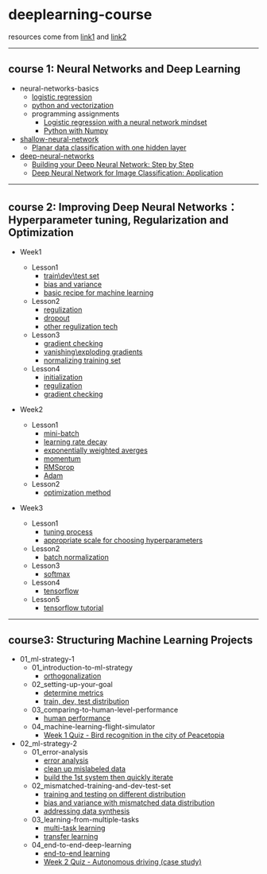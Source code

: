 # deeplearning-course

resources come from [link1](https://github.com/felipemaion/deeplearning-study) and [link2](https://github.com/Kulbear/deep-learning-coursera)
***
## course 1: Neural Networks and Deep Learning
* neural-networks-basics
	* [logistic regression](https://github.com/yujuezhao/deeplearning-course/blob/master/1%E3%80%81Neural%20Networks%20and%20Deep%20Learning/02_neural-networks-basics/01_logistic-regression-as-a-neural-network/Logistic%20Regression.pdf)
	* [python and vectorization](https://github.com/yujuezhao/deeplearning-course/blob/master/1%E3%80%81Neural%20Networks%20and%20Deep%20Learning/02_neural-networks-basics/02_python-and-vectorization/Vectorization.pdf)
	* programming assignments
		* [Logistic regression with a neural network mindset](https://github.com/yujuezhao/deeplearning-course/blob/master/1%E3%80%81Neural%20Networks%20and%20Deep%20Learning/02_neural-networks-basics/03_programming-assignments/Logistic%2BRegression%2Bwith%2Ba%2BNeural%2BNetwork%2Bmindset/Logistic%20Regression%20with%20a%20neural%20network%20mindset.pdf)
		* [Python with Numpy](https://github.com/yujuezhao/deeplearning-course/blob/master/1%E3%80%81Neural%20Networks%20and%20Deep%20Learning/02_neural-networks-basics/03_programming-assignments/Python%2BBasics%2BWith%2BNumpy/Python%20Basics%20with%20Numpy.pdf)
* [shallow-neural-network](https://github.com/yujuezhao/deeplearning-course/blob/master/1%E3%80%81Neural%20Networks%20and%20Deep%20Learning/03_shallow-neural-networks/01_shallow-neural-network/Shallow%20neural%20network.pdf)
	* [Planar data classification with one hidden layer](https://nbviewer.jupyter.org/github/yujuezhao/deeplearning-course/blob/master/1%E3%80%81Neural%20Networks%20and%20Deep%20Learning/03_shallow-neural-networks/01_shallow-neural-network/Planar%20data%20classification%20with%20one%20hidden%20layer/Planar%20data%20classification%20with%20one%20hidden%20layer.ipynb)
* [deep-neural-networks](https://github.com/yujuezhao/deeplearning-course/blob/master/1%E3%80%81Neural%20Networks%20and%20Deep%20Learning/04_deep-neural-networks/Deep%20layer%20neural%20network.pdf)
	* [Building your Deep Neural Network: Step by Step](https://github.com/yujuezhao/deeplearning-course/blob/master/1%E3%80%81Neural%20Networks%20and%20Deep%20Learning/04_deep-neural-networks/Building%2Byour%2BDeep%2BNeural%2BNetwork%2B-%2BStep%2Bby%2BStep/Building%2Byour%2BDeep%2BNeural%2BNetwork%2B-%2BStep%2Bby%2BStep.ipynb)
	* [Deep Neural Network for Image Classification: Application](https://github.com/yujuezhao/deeplearning-course/blob/master/1%E3%80%81Neural%20Networks%20and%20Deep%20Learning/04_deep-neural-networks/Deep%2BNeural%2BNetwork%2B-%2BApplication/Deep%2BNeural%2BNetwork%2B-%2BApplication.ipynb)
***
## course 2: Improving Deep Neural Networks：Hyperparameter tuning, Regularization and Optimization
* Week1
	* Lesson1
		* [train\dev\test set](https://github.com/yujuezhao/deeplearning-course/blob/master/2%E3%80%81Improving%20Deep%20Neural%20Networks%EF%BC%9AHyperparameter%20tuning%2C%20Regularization%20and%20Optimization/Week1/Lesson1/traindevtest%20sets.pdf)
		* [bias and variance](https://github.com/yujuezhao/deeplearning-course/blob/master/2%E3%80%81Improving%20Deep%20Neural%20Networks%EF%BC%9AHyperparameter%20tuning%2C%20Regularization%20and%20Optimization/Week1/Lesson1/Bias%20and%20Variance.pdf)
		* [basic recipe for machine learning](https://github.com/yujuezhao/deeplearning-course/blob/master/2%E3%80%81Improving%20Deep%20Neural%20Networks%EF%BC%9AHyperparameter%20tuning%2C%20Regularization%20and%20Optimization/Week1/Lesson1/Basic%20recipe%20for%20machine%20learning.pdf)
	* Lesson2
		* [regulization](https://github.com/yujuezhao/deeplearning-course/blob/master/2%E3%80%81Improving%20Deep%20Neural%20Networks%EF%BC%9AHyperparameter%20tuning%2C%20Regularization%20and%20Optimization/Week1/Lesson2/Regularization.pdf)
		* [dropout](https://github.com/yujuezhao/deeplearning-course/blob/master/2%E3%80%81Improving%20Deep%20Neural%20Networks%EF%BC%9AHyperparameter%20tuning%2C%20Regularization%20and%20Optimization/Week1/Lesson2/Dropout%20regularization.pdf)
		* [other regulization tech](https://github.com/yujuezhao/deeplearning-course/blob/master/2%E3%80%81Improving%20Deep%20Neural%20Networks%EF%BC%9AHyperparameter%20tuning%2C%20Regularization%20and%20Optimization/Week1/Lesson2/Other%20regularization%20techniques.pdf)
	* Lesson3
		* [gradient checking](https://github.com/yujuezhao/deeplearning-course/blob/master/2%E3%80%81Improving%20Deep%20Neural%20Networks%EF%BC%9AHyperparameter%20tuning%2C%20Regularization%20and%20Optimization/Week1/Lesson3/Gradient%20checking.pdf)
		* [vanishing\exploding gradients](https://github.com/yujuezhao/deeplearning-course/blob/master/2%E3%80%81Improving%20Deep%20Neural%20Networks%EF%BC%9AHyperparameter%20tuning%2C%20Regularization%20and%20Optimization/Week1/Lesson3/Vanishingexploding%20gradients.pdf)
		* [normalizing training set](https://github.com/yujuezhao/deeplearning-course/blob/master/2%E3%80%81Improving%20Deep%20Neural%20Networks%EF%BC%9AHyperparameter%20tuning%2C%20Regularization%20and%20Optimization/Week1/Lesson3/Normalizing%20training%20set.pdf)
	* Lesson4
		* [initialization](https://nbviewer.jupyter.org/github/yujuezhao/deeplearning-course/blob/master/2%E3%80%81Improving%20Deep%20Neural%20Networks%EF%BC%9AHyperparameter%20tuning%2C%20Regularization%20and%20Optimization/Week1/Lesson4/initialization/Initialization.ipynb)
		* [regulization](https://nbviewer.jupyter.org/github/yujuezhao/deeplearning-course/blob/master/2%E3%80%81Improving%20Deep%20Neural%20Networks%EF%BC%9AHyperparameter%20tuning%2C%20Regularization%20and%20Optimization/Week1/Lesson4/regularization/Regularization.ipynb)
		* [gradient checking](https://nbviewer.jupyter.org/github/yujuezhao/deeplearning-course/blob/master/2%E3%80%81Improving%20Deep%20Neural%20Networks%EF%BC%9AHyperparameter%20tuning%2C%20Regularization%20and%20Optimization/Week1/Lesson4/gradient%20checking/Gradient%20Checking.ipynb)
* Week2
	* Lesson1
		* [mini-batch](https://github.com/yujuezhao/deeplearning-course/blob/master/2%E3%80%81Improving%20Deep%20Neural%20Networks%EF%BC%9AHyperparameter%20tuning%2C%20Regularization%20and%20Optimization/Week2/Lesson1/mini-batch%20gradient%20descent.pdf)
		* [learning rate decay](https://github.com/yujuezhao/deeplearning-course/blob/master/2%E3%80%81Improving%20Deep%20Neural%20Networks%EF%BC%9AHyperparameter%20tuning%2C%20Regularization%20and%20Optimization/Week2/Lesson1/Learning%20rate%20decay.pdf)
		* [exponentially weighted averges](https://github.com/yujuezhao/deeplearning-course/blob/master/2%E3%80%81Improving%20Deep%20Neural%20Networks%EF%BC%9AHyperparameter%20tuning%2C%20Regularization%20and%20Optimization/Week2/Lesson1/Exponentially%20weighted%20averages.pdf)
		* [momentum](https://github.com/yujuezhao/deeplearning-course/blob/master/2%E3%80%81Improving%20Deep%20Neural%20Networks%EF%BC%9AHyperparameter%20tuning%2C%20Regularization%20and%20Optimization/Week2/Lesson1/Gradient%20decsent%20momentum.pdf)
		* [RMSprop](https://github.com/yujuezhao/deeplearning-course/blob/master/2%E3%80%81Improving%20Deep%20Neural%20Networks%EF%BC%9AHyperparameter%20tuning%2C%20Regularization%20and%20Optimization/Week2/Lesson1/RMSprop.pdf)
		* [Adam](https://github.com/yujuezhao/deeplearning-course/blob/master/2%E3%80%81Improving%20Deep%20Neural%20Networks%EF%BC%9AHyperparameter%20tuning%2C%20Regularization%20and%20Optimization/Week2/Lesson1/Adam%20optimization%20algorithm.pdf)
	* Lesson2
		* [optimization method](https://nbviewer.jupyter.org/github/yujuezhao/deeplearning-course/blob/master/2%E3%80%81Improving%20Deep%20Neural%20Networks%EF%BC%9AHyperparameter%20tuning%2C%20Regularization%20and%20Optimization/Week2/Lesson2/optimization/Optimization%20methods.ipynb)

* Week3
	* Lesson1
		* [tuning process](https://github.com/yujuezhao/deeplearning-course/blob/master/2%E3%80%81Improving%20Deep%20Neural%20Networks%EF%BC%9AHyperparameter%20tuning%2C%20Regularization%20and%20Optimization/Week3/Lesson1/tuning%20process.pdf)
		* [appropriate scale for choosing hyperparameters](https://github.com/yujuezhao/deeplearning-course/blob/master/2%E3%80%81Improving%20Deep%20Neural%20Networks%EF%BC%9AHyperparameter%20tuning%2C%20Regularization%20and%20Optimization/Week3/Lesson1/using%20an%20appropriate%20scale%20to%20pick%20hyperparameters.pdf)
	* Lesson2
		* [batch normalization](https://github.com/yujuezhao/deeplearning-course/blob/master/2%E3%80%81Improving%20Deep%20Neural%20Networks%EF%BC%9AHyperparameter%20tuning%2C%20Regularization%20and%20Optimization/Week3/Lesson2/Batch%20normalization.pdf)
	* Lesson3
		* [softmax](https://github.com/yujuezhao/deeplearning-course/blob/master/2%E3%80%81Improving%20Deep%20Neural%20Networks%EF%BC%9AHyperparameter%20tuning%2C%20Regularization%20and%20Optimization/Week3/Lesson3/Softmax%20regression.pdf)
	* Lesson4
		* [tensorflow](https://github.com/yujuezhao/deeplearning-course/blob/master/2%E3%80%81Improving%20Deep%20Neural%20Networks%EF%BC%9AHyperparameter%20tuning%2C%20Regularization%20and%20Optimization/Week3/Lesson4/tensorflow.pdf)
	* Lesson5
		* [tensorflow tutorial](https://nbviewer.jupyter.org/github/yujuezhao/deeplearning-course/blob/master/2%E3%80%81Improving%20Deep%20Neural%20Networks%EF%BC%9AHyperparameter%20tuning%2C%20Regularization%20and%20Optimization/Week3/Lesson5/tensorflow/Tensorflow%20Tutorial.ipynb)
***
## course3: Structuring Machine Learning Projects
* 01_ml-strategy-1 
	* 01_introduction-to-ml-strategy
		* [orthogonalization](https://github.com/yujuezhao/deeplearning-course/blob/master/3%E3%80%81Structuring%20Machine%20Learning%20Projects/01_ml-strategy-1/01_introduction-to-ml-strategy/Orthogonalization.md)
	* 02_setting-up-your-goal
		* [determine metrics](https://github.com/yujuezhao/deeplearning-course/blob/master/3%E3%80%81Structuring%20Machine%20Learning%20Projects/01_ml-strategy-1/02_setting-up-your-goal/Determine%20metrics.md)
		* [train, dev, test distribution](https://github.com/yujuezhao/deeplearning-course/blob/master/3%E3%80%81Structuring%20Machine%20Learning%20Projects/01_ml-strategy-1/02_setting-up-your-goal/train,%20dev,%20test%20distribution.md)
	* 03_comparing-to-human-level-performance
		* [human performance](https://github.com/yujuezhao/deeplearning-course/blob/master/3%E3%80%81Structuring%20Machine%20Learning%20Projects/01_ml-strategy-1/03_comparing-to-human-level-performance/human%20performance.md)
	* 04_machine-learning-flight-simulator
		* [Week 1 Quiz - Bird recognition in the city of Peacetopia](https://github.com/yujuezhao/deeplearning-course/blob/master/3%E3%80%81Structuring%20Machine%20Learning%20Projects/01_ml-strategy-1/04_machine-learning-flight-simulator/Week%201%20Quiz%20-%20Bird%20recognition%20in%20the%20city%20of%20Peacetopia%20(case%20study).md)
* 02_ml-strategy-2
	* 01_error-analysis
		* [error analysis](https://github.com/yujuezhao/deeplearning-course/blob/master/3%E3%80%81Structuring%20Machine%20Learning%20Projects/02_ml-strategy-2/01_error-analysis/Error%20analysis.md)
		* [clean up mislabeled data](https://github.com/yujuezhao/deeplearning-course/blob/master/3%E3%80%81Structuring%20Machine%20Learning%20Projects/02_ml-strategy-2/01_error-analysis/Clean%20up%20mislabeled%20data.md)
		* [build the 1st system then quickly iterate](https://github.com/yujuezhao/deeplearning-course/blob/master/3%E3%80%81Structuring%20Machine%20Learning%20Projects/02_ml-strategy-2/01_error-analysis/Build%20the%201st%20system%20then%20quickly%20iterate.md)
	* 02_mismatched-training-and-dev-test-set
		* [training and testing on different distribution](https://github.com/yujuezhao/deeplearning-course/blob/master/3%E3%80%81Structuring%20Machine%20Learning%20Projects/02_ml-strategy-2/02_mismatched-training-and-dev-test-set/1.%20training%20and%20testing%20on%20different%20distribution.md)
		* [bias and variance with mismatched data distribution](https://github.com/yujuezhao/deeplearning-course/blob/master/3%E3%80%81Structuring%20Machine%20Learning%20Projects/02_ml-strategy-2/02_mismatched-training-and-dev-test-set/2.%20Bias%20and%20variance%20with%20mismatched%20data%20distribution.md)
		* [addressing data synthesis](https://github.com/yujuezhao/deeplearning-course/blob/master/3%E3%80%81Structuring%20Machine%20Learning%20Projects/02_ml-strategy-2/02_mismatched-training-and-dev-test-set/3.%20addressing%20data%20synthesis.md)
	* 03_learning-from-multiple-tasks
		* [multi-task learning](https://github.com/yujuezhao/deeplearning-course/blob/master/3%E3%80%81Structuring%20Machine%20Learning%20Projects/02_ml-strategy-2/03_learning-from-multiple-tasks/multi-task%20learning.md)
		* [transfer learning](https://github.com/yujuezhao/deeplearning-course/blob/master/3%E3%80%81Structuring%20Machine%20Learning%20Projects/02_ml-strategy-2/03_learning-from-multiple-tasks/transfer%20learning.md)
	* 04_end-to-end-deep-learning
		* [end-to-end learning](https://github.com/yujuezhao/deeplearning-course/blob/master/3%E3%80%81Structuring%20Machine%20Learning%20Projects/02_ml-strategy-2/04_end-to-end-deep-learning/end-to-end%20learning.md)
		* [Week 2 Quiz - Autonomous driving (case study)](https://github.com/yujuezhao/deeplearning-course/blob/master/3%E3%80%81Structuring%20Machine%20Learning%20Projects/02_ml-strategy-2/04_end-to-end-deep-learning/Week%202%20Quiz%20-%20Autonomous%20driving%20(case%20study).md)
